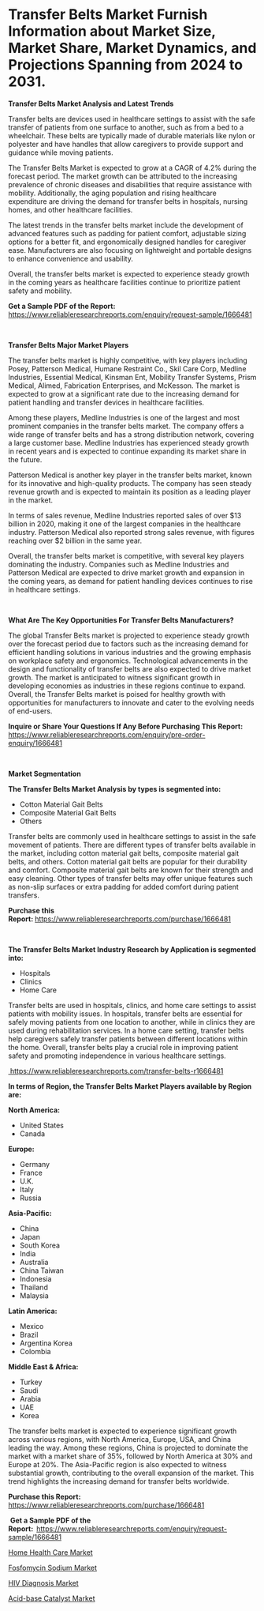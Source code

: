 <p><h1>Transfer Belts Market Furnish Information about Market Size, Market Share, Market Dynamics, and Projections Spanning from 2024 to 2031.</h1></p><p><strong>Transfer Belts Market Analysis and Latest Trends</strong></p>
<p><p>Transfer belts are devices used in healthcare settings to assist with the safe transfer of patients from one surface to another, such as from a bed to a wheelchair. These belts are typically made of durable materials like nylon or polyester and have handles that allow caregivers to provide support and guidance while moving patients.</p><p>The Transfer Belts Market is expected to grow at a CAGR of 4.2% during the forecast period. The market growth can be attributed to the increasing prevalence of chronic diseases and disabilities that require assistance with mobility. Additionally, the aging population and rising healthcare expenditure are driving the demand for transfer belts in hospitals, nursing homes, and other healthcare facilities.</p><p>The latest trends in the transfer belts market include the development of advanced features such as padding for patient comfort, adjustable sizing options for a better fit, and ergonomically designed handles for caregiver ease. Manufacturers are also focusing on lightweight and portable designs to enhance convenience and usability.</p><p>Overall, the transfer belts market is expected to experience steady growth in the coming years as healthcare facilities continue to prioritize patient safety and mobility.</p></p>
<p><strong>Get a Sample PDF of the Report:&nbsp;</strong> <a href="https://www.reliableresearchreports.com/enquiry/request-sample/1666481">https://www.reliableresearchreports.com/enquiry/request-sample/1666481</a></p>
<p>&nbsp;</p>
<p><strong>Transfer Belts Major Market Players</strong></p>
<p><p>The transfer belts market is highly competitive, with key players including Posey, Patterson Medical, Humane Restraint Co., Skil Care Corp, Medline Industries, Essential Medical, Kinsman Ent, Mobility Transfer Systems, Prism Medical, Alimed, Fabrication Enterprises, and McKesson. The market is expected to grow at a significant rate due to the increasing demand for patient handling and transfer devices in healthcare facilities.</p><p>Among these players, Medline Industries is one of the largest and most prominent companies in the transfer belts market. The company offers a wide range of transfer belts and has a strong distribution network, covering a large customer base. Medline Industries has experienced steady growth in recent years and is expected to continue expanding its market share in the future.</p><p>Patterson Medical is another key player in the transfer belts market, known for its innovative and high-quality products. The company has seen steady revenue growth and is expected to maintain its position as a leading player in the market.</p><p>In terms of sales revenue, Medline Industries reported sales of over $13 billion in 2020, making it one of the largest companies in the healthcare industry. Patterson Medical also reported strong sales revenue, with figures reaching over $2 billion in the same year.</p><p>Overall, the transfer belts market is competitive, with several key players dominating the industry. Companies such as Medline Industries and Patterson Medical are expected to drive market growth and expansion in the coming years, as demand for patient handling devices continues to rise in healthcare settings.</p></p>
<p>&nbsp;</p>
<p><strong>What Are The Key Opportunities For Transfer Belts Manufacturers?</strong></p>
<p><p>The global Transfer Belts market is projected to experience steady growth over the forecast period due to factors such as the increasing demand for efficient handling solutions in various industries and the growing emphasis on workplace safety and ergonomics. Technological advancements in the design and functionality of transfer belts are also expected to drive market growth. The market is anticipated to witness significant growth in developing economies as industries in these regions continue to expand. Overall, the Transfer Belts market is poised for healthy growth with opportunities for manufacturers to innovate and cater to the evolving needs of end-users.</p></p>
<p><strong>Inquire or Share Your Questions If Any Before Purchasing This Report:</strong> <a href="https://www.reliableresearchreports.com/enquiry/pre-order-enquiry/1666481">https://www.reliableresearchreports.com/enquiry/pre-order-enquiry/1666481</a></p>
<p>&nbsp;</p>
<p><strong>Market Segmentation</strong></p>
<p><strong>The Transfer Belts Market Analysis by types is segmented into:</strong></p>
<p><ul><li>Cotton Material Gait Belts</li><li>Composite Material Gait Belts</li><li>Others</li></ul></p>
<p><p>Transfer belts are commonly used in healthcare settings to assist in the safe movement of patients. There are different types of transfer belts available in the market, including cotton material gait belts, composite material gait belts, and others. Cotton material gait belts are popular for their durability and comfort. Composite material gait belts are known for their strength and easy cleaning. Other types of transfer belts may offer unique features such as non-slip surfaces or extra padding for added comfort during patient transfers.</p></p>
<p><strong>Purchase this Report:&nbsp;</strong><a href="https://www.reliableresearchreports.com/purchase/1666481">https://www.reliableresearchreports.com/purchase/1666481</a></p>
<p>&nbsp;</p>
<p><strong>The Transfer Belts Market Industry Research by Application is segmented into:</strong></p>
<p><ul><li>Hospitals</li><li>Clinics</li><li>Home Care</li></ul></p>
<p><p>Transfer belts are used in hospitals, clinics, and home care settings to assist patients with mobility issues. In hospitals, transfer belts are essential for safely moving patients from one location to another, while in clinics they are used during rehabilitation services. In a home care setting, transfer belts help caregivers safely transfer patients between different locations within the home. Overall, transfer belts play a crucial role in improving patient safety and promoting independence in various healthcare settings.</p></p>
<p><a href="https://www.reliableresearchreports.com/transfer-belts-r1666481">&nbsp;https://www.reliableresearchreports.com/transfer-belts-r1666481</a></p>
<p><strong>In terms of Region, the Transfer Belts Market Players available by Region are:</strong></p>
<p>
    <p> <strong> North America: </strong>
        <ul>
            <li>United States</li>
            <li>Canada</li>
        </ul>
        </p> 
    <p> <strong> Europe: </strong>
        <ul>
            <li>Germany</li>
            <li>France</li>
            <li>U.K.</li>
            <li>Italy</li>
            <li>Russia</li>
        </ul>
        </p> 
    <p> <strong> Asia-Pacific: </strong>
        <ul>
            <li>China</li>
            <li>Japan</li>
            <li>South Korea</li>
            <li>India</li>
            <li>Australia</li>
            <li>China Taiwan</li>
            <li>Indonesia</li>
            <li>Thailand</li>
            <li>Malaysia</li>
        </ul>
        </p> 
    <p> <strong> Latin America: </strong>
        <ul>
            <li>Mexico</li>
            <li>Brazil</li>
            <li>Argentina Korea</li>
            <li>Colombia</li>
        </ul>
        </p> 
    <p> <strong> Middle East & Africa: </strong>
        <ul>
            <li>Turkey</li>
            <li>Saudi</li>
            <li>Arabia</li>
            <li>UAE</li>
            <li>Korea</li>
        </ul>
    </p>
    </p>
<p><p>The transfer belts market is expected to experience significant growth across various regions, with North America, Europe, USA, and China leading the way. Among these regions, China is projected to dominate the market with a market share of 35%, followed by North America at 30% and Europe at 20%. The Asia-Pacific region is also expected to witness substantial growth, contributing to the overall expansion of the market. This trend highlights the increasing demand for transfer belts worldwide.</p></p>
<p><strong>Purchase this Report: </strong><a href="https://www.reliableresearchreports.com/purchase/1666481">https://www.reliableresearchreports.com/purchase/1666481</a></p>
<p>&nbsp;<strong>Get a Sample PDF of the Report:&nbsp;&nbsp;</strong><a href="https://www.reliableresearchreports.com/enquiry/request-sample/1666481">https://www.reliableresearchreports.com/enquiry/request-sample/1666481</a></p>
<p><strong></strong></p>
<p><p><a href="https://github.com/brentleyjimmiealvaradoz4l1rea/Market-Research-Report-List-3/blob/main/home-health-care-market.md">Home Health Care Market</a></p><p><a href="https://www.linkedin.com/pulse/insights-fosfomycin-sodium-market-players-size-geographical-vxmae?trackingId=Dw1QUsyzYp%2BZvne9S73Muw%3D%3D">Fosfomycin Sodium Market</a></p><p><a href="https://github.com/khayangel/Market-Research-Report-List-4/blob/main/hiv-diagnosis-market.md">HIV Diagnosis Market</a></p><p><a href="https://www.linkedin.com/pulse/comprehensive-analysis-global-acid-base-catalyst-market-growth-yccpe?trackingId=bLOfeh8JtluPls8nzlZ%2FhA%3D%3D">Acid-base Catalyst Market</a></p></p>